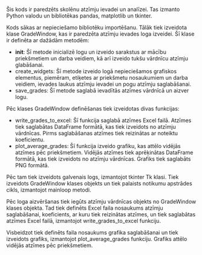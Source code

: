 Šis kods ir paredzēts skolēnu atzīmju ievadei un analīzei. Tas izmanto Python valodu un bibliotēkas pandas, matplotlib un tkinter. 

Kods sākas ar nepieciešamo bibliotēku importēšanu. Tālāk tiek izveidota klase GradeWindow, kas ir paredzēta atzīmju ievades loga izveidei. Šī klase ir definēta ar dažādām metodēm:

- __init__: Šī metode inicializē logu un izveido sarakstus ar mācību priekšmetiem un darba veidiem, kā arī izveido tukšu vārdnīcu atzīmju glabāšanai.
- create_widgets: Šī metode izveido logā nepieciešamos grafiskos elementus, piemēram, etiķetes ar priekšmetu nosaukumiem un darba veidiem, ievades laukus atzīmju ievadei un pogu atzīmju saglabāšanai.
- save_grades: Šī metode saglabā ievadītās atzīmes vārdnīcā un aizver logu.

Pēc klases GradeWindow definēšanas tiek izveidotas divas funkcijas:

- write_grades_to_excel: Šī funkcija saglabā atzīmes Excel failā. Atzīmes tiek saglabātas DataFrame formātā, kas tiek izveidots no atzīmju vārdnīcas. Pirms saglabāšanas atzīmes tiek reizinātas ar noteiktu koeficientu.
- plot_average_grades: Šī funkcija izveido grafiku, kas attēlo vidējās atzīmes pēc priekšmetiem. Vidējās atzīmes tiek aprēķinātas DataFrame formātā, kas tiek izveidots no atzīmju vārdnīcas. Grafiks tiek saglabāts PNG formātā.

Pēc tam tiek izveidots galvenais logs, izmantojot tkinter Tk klasi. Tiek izveidots GradeWindow klases objekts un tiek palaists notikumu apstrādes cikls, izmantojot mainloop metodi. 

Pēc loga aizvēršanas tiek iegūts atzīmju vārdnīcas objekts no GradeWindow klases objekta. Tad tiek definēts Excel faila nosaukums atzīmju saglabāšanai, koeficients, ar kuru tiek reizinātas atzīmes, un tiek saglabātas atzīmes Excel failā, izmantojot write_grades_to_excel funkciju.

Visbeidzot tiek definēts faila nosaukums grafika saglabāšanai un tiek izveidots grafiks, izmantojot plot_average_grades funkciju. Grafiks attēlo vidējās atzīmes pēc priekšmetiem.
